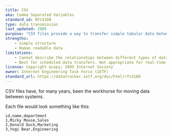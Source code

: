 ```yaml
---
title: CSV
aka: Comma Separated Variables
standard_id: RFC4180
type: data transmission
last_updated: 2005
purpose: "CSV files provide a way to transfer simple tabular data between systems, for example between <strong>operations</strong> and <strong>analytics</strong>"
strengths:
    - Simple structure
    - Human readable data
limitations:
    - Cannot describe the relationships between different types of data, without the use of multiple CSV files.
    - Best for scheduled data transfers. Not appropriate for real-time use.
license: Copyright &copy; 2005 Internet Society
owner: Internet Engineering Task Force (IETF)
standard_url: https://datatracker.ietf.org/doc/html/rfc4180
---
```

CSV files have, for many years, been the workhorse for moving data between systems.

Each file would look something like this:

```
id,name,department
1,Micky Mouse,Sales
2,Donald Duck,Marketing
3,Yogi Bear,Engineering
```